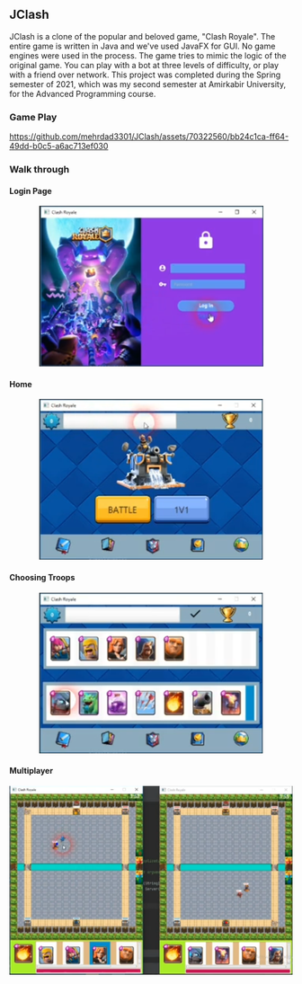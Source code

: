 ## JClash 
JClash is a clone of the popular and beloved game, "Clash Royale". The entire game is written in Java and we've used JavaFX for GUI. No game engines were used in the process. The game tries to mimic the logic of the original game. You can play with a bot at three levels of difficulty, or play with a friend over network. This project was completed during the Spring semester of 2021, which was my second semester at Amirkabir University, for the Advanced Programming course. 

### Game Play 

https://github.com/mehrdad3301/JClash/assets/70322560/bb24c1ca-ff64-49dd-b0c5-a6ac713ef030

### Walk through 

#### Login Page
<div style="text-align: center;">
  <img src="assets/login.png" alt="login page">
</div>

#### Home 

<div style="text-align: center;">
  <img src="assets/home.png" alt="home">
</div>

#### Choosing Troops 

<div style="text-align: center;">
  <img src="assets/troops.png" alt="troops">
</div>
 
#### Multiplayer 

<div style="text-align: center;">
  <img src="assets/multiplayer.png" alt="multiplayer">
</div>


